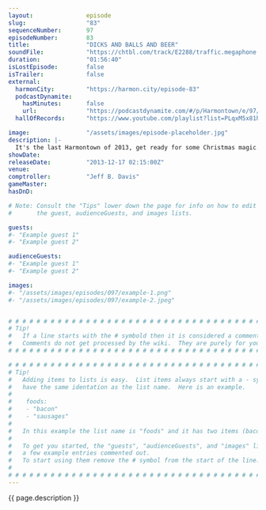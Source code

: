 ```yaml
---
layout:               episode
slug:                 "83"
sequenceNumber:       97
episodeNumber:        83
title:                "DICKS AND BALLS AND BEER"
soundFile:            "https://chtbl.com/track/E2288/traffic.megaphone.fm/STA3632226250.mp3?updated=1555715785"
duration:             "01:56:40"
isLostEpisode:        false
isTrailer:            false
external:
  harmonCity:         "https://harmon.city/episode-83"
  podcastDynamite:
    hasMinutes:       false
    url:              "https://podcastdynamite.com/#/p/Harmontown/e/97/83"
  hallOfRecords:      "https://www.youtube.com/playlist?list=PLqxM5x81hNObKJdCiHHSabO6dQmxFIJ-o"

image:                "/assets/images/episode-placeholder.jpg"
description: |-
  It's the last Harmontown of 2013, get ready for some Christmas magic. Anatoly gets on stage nearly nude, Duncan Trussell talks Christmas as a mushroom cult, Adam Goldberg nearly murders everyone, Jeff Davis hates Paul McCartney and Rob Schrab jumps in on D&D. Happy Holidays and we'll see you next year!
showDate:             
releaseDate:          "2013-12-17 02:15:00Z"
venue:                
comptroller:          "Jeff B. Davis"
gameMaster:           
hasDnD:               

# Note: Consult the "Tips" lower down the page for info on how to edit
#       the guest, audienceGuests, and images lists.

guests:
#- "Example guest 1"
#- "Example guest 2"

audienceGuests:
#- "Example guest 1"
#- "Example guest 2"

images:
#- "/assets/images/episodes/097/example-1.png"
#- "/assets/images/episodes/097/example-2.jpeg"


# # # # # # # # # # # # # # # # # # # # # # # # # # # # # # # # # # # # # # # # # # # # #
# Tip!
#   If a line starts with the # symbold then it is considered a comment.
#   Comments do not get processed by the wiki.  They are purely for your information.
# # # # # # # # # # # # # # # # # # # # # # # # # # # # # # # # # # # # # # # # # # # # #

# # # # # # # # # # # # # # # # # # # # # # # # # # # # # # # # # # # # # # # # # # # # #
# Tip!
#   Adding items to lists is easy.  List items always start with a - symbol and have
#   have the same identation as the list name.  Here is an example.
#
#    foods:
#    - "bacon"
#    - "sausages"
#
#   In this example the list name is "foods" and it has two items (bacon, and sausages).
#
#   To get you started, the "guests", "audienceGuests", and "images" lists below have
#   a few example entries commented out.
#   To start using them remove the # symbol from the start of the line.
#
# # # # # # # # # # # # # # # # # # # # # # # # # # # # # # # # # # # # # # # # # # # # #
---
```


<!-- The episode description will be rendered here -->
{{ page.description }}

<!-- Add your content BELOW here -->
<!-- vvvvvvvvvvvvvvvvvvvvvvvvvvv -->




<!-- ^^^^^^^^^^^^^^^^^^^^^^^^^^^ -->
<!-- Add your content ABOVE here -->

<!-- The episode gallery will be rendered here -->